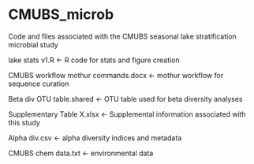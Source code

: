 # CMUBS_microb
Code and files associated with the CMUBS seasonal lake stratification microbial study

lake stats v1.R <- R code for stats and figure creation

CMUBS workflow mothur commands.docx <- mothur workflow for sequence curation

Beta div OTU table.shared <- OTU table used for beta diversity analyses

Supplementary Table X.xlsx <- Supplemental information associated with this study

Alpha div.csv <- alpha diversity indices and metadata

CMUBS chem data.txt <- environmental data
